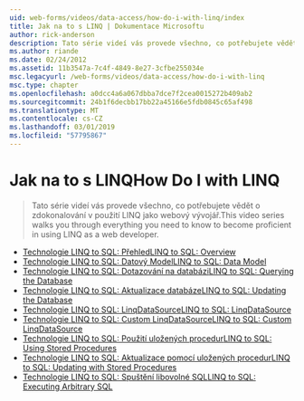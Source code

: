 ```yaml
---
uid: web-forms/videos/data-access/how-do-i-with-linq/index
title: Jak na to s LINQ | Dokumentace Microsoftu
author: rick-anderson
description: Tato série videí vás provede všechno, co potřebujete vědět o zdokonalování v použití LINQ jako webový vývojář.
ms.author: riande
ms.date: 02/24/2012
ms.assetid: 11b3547a-7c4f-4849-8e27-3cfbe255034e
msc.legacyurl: /web-forms/videos/data-access/how-do-i-with-linq
msc.type: chapter
ms.openlocfilehash: a0dcc4a6a067dbba7dce7f2cea0015272b409ab2
ms.sourcegitcommit: 24b1f6decbb17bb22a45166e5fdb0845c65af498
ms.translationtype: MT
ms.contentlocale: cs-CZ
ms.lasthandoff: 03/01/2019
ms.locfileid: "57795867"
---
```

<a name="how-do-i-with-linq"></a><span data-ttu-id="6ef3a-103">Jak na to s LINQ</span><span class="sxs-lookup"><span data-stu-id="6ef3a-103">How Do I with LINQ</span></span>
====================
> <span data-ttu-id="6ef3a-104">Tato série videí vás provede všechno, co potřebujete vědět o zdokonalování v použití LINQ jako webový vývojář.</span><span class="sxs-lookup"><span data-stu-id="6ef3a-104">This video series walks you through everything you need to know to become proficient in using LINQ as a web developer.</span></span>


- [<span data-ttu-id="6ef3a-105">Technologie LINQ to SQL: Přehled</span><span class="sxs-lookup"><span data-stu-id="6ef3a-105">LINQ to SQL: Overview</span></span>](how-do-i-linq-to-sql-overview.md)
- [<span data-ttu-id="6ef3a-106">Technologie LINQ to SQL: Datový Model</span><span class="sxs-lookup"><span data-stu-id="6ef3a-106">LINQ to SQL: Data Model</span></span>](how-do-i-linq-to-sql-data-model.md)
- [<span data-ttu-id="6ef3a-107">Technologie LINQ to SQL: Dotazování na databázi</span><span class="sxs-lookup"><span data-stu-id="6ef3a-107">LINQ to SQL: Querying the Database</span></span>](how-do-i-linq-to-sql-querying-the-database.md)
- [<span data-ttu-id="6ef3a-108">Technologie LINQ to SQL: Aktualizace databáze</span><span class="sxs-lookup"><span data-stu-id="6ef3a-108">LINQ to SQL: Updating the Database</span></span>](how-do-i-linq-to-sql-updating-the-database.md)
- [<span data-ttu-id="6ef3a-109">Technologie LINQ to SQL: LinqDataSource</span><span class="sxs-lookup"><span data-stu-id="6ef3a-109">LINQ to SQL: LinqDataSource</span></span>](how-do-i-linq-to-sql-linqdatasource.md)
- [<span data-ttu-id="6ef3a-110">Technologie LINQ to SQL: Custom LinqDataSource</span><span class="sxs-lookup"><span data-stu-id="6ef3a-110">LINQ to SQL: Custom LinqDataSource</span></span>](how-do-i-linq-to-sql-custom-linqdatasource.md)
- [<span data-ttu-id="6ef3a-111">Technologie LINQ to SQL: Použití uložených procedur</span><span class="sxs-lookup"><span data-stu-id="6ef3a-111">LINQ to SQL: Using Stored Procedures</span></span>](how-do-i-linq-to-sql-using-stored-procedures.md)
- [<span data-ttu-id="6ef3a-112">Technologie LINQ to SQL: Aktualizace pomocí uložených procedur</span><span class="sxs-lookup"><span data-stu-id="6ef3a-112">LINQ to SQL: Updating with Stored Procedures</span></span>](how-do-i-linq-to-sql-updating-with-stored-procedures.md)
- [<span data-ttu-id="6ef3a-113">Technologie LINQ to SQL: Spuštění libovolné SQL</span><span class="sxs-lookup"><span data-stu-id="6ef3a-113">LINQ to SQL: Executing Arbitrary SQL</span></span>](how-do-i-linq-to-sql-executing-arbitrary-sql.md)
